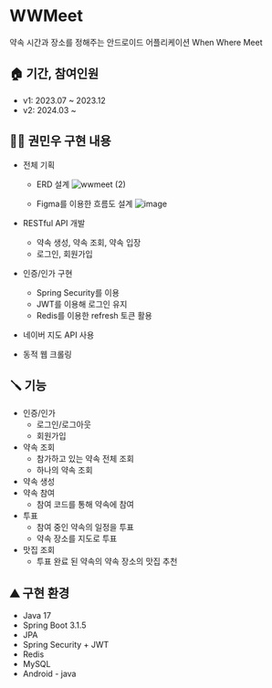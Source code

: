 # WWMeet
약속 시간과 장소를 정해주는 안드로이드 어플리케이션
When Where Meet

## 🏠 기간, 참여인원
* v1: 2023.07 ~ 2023.12
* v2: 2024.03 ~
  
## 👷‍♂️ 권민우 구현 내용
- 전체 기획
  - ERD 설계
  ![wwmeet (2)](https://github.com/Kwonminwoo/WWMeet/assets/34360434/3731ae64-46fd-4aff-b44c-81158b9179d7)

  - Figma를 이용한 흐름도 설계
  ![image](https://github.com/Kwonminwoo/WWMeet/assets/34360434/2f232bf0-aa06-41cf-bc15-4d11c405dde4)

- RESTful API 개발
  - 약속 생성, 약속 조회, 약속 입장
  - 로그인, 회원가입
- 인증/인가 구현
  - Spring Security를 이용
  - JWT를 이용해 로그인 유지
  - Redis를 이용한 refresh 토큰 활용
- 네이버 지도 API 사용
- 동적 웹 크롤링

## 🪛 기능
- 인증/인가
  - 로그인/로그아웃
  - 회원가입
- 약속 조회
  - 참가하고 있는 약속 전체 조회
  - 하나의 약속 조회
- 약속 생성
- 약속 참여
  - 참여 코드를 통해 약속에 참여
- 투표
  - 참여 중인 약속의 일정을 투표
  - 약속 장소를 지도로 투표
- 맛집 조회
  - 투표 완료 된 약속의 약속 장소의 맛집 추천

## ⛰️ 구현 환경
* Java 17
* Spring Boot 3.1.5
* JPA
* Spring Security + JWT
* Redis
* MySQL
* Android - java
